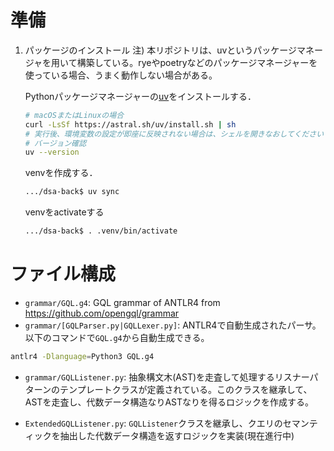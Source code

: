 # 準備
1. パッケージのインストール
   注) 本リポジトリは、uvというパッケージマネージャを用いて構築している。ryeやpoetryなどのパッケージマネージャーを
   使っている場合、うまく動作しない場合がある。

   Pythonパッケージマネージャーの[uv](https://docs.astral.sh/uv/)をインストールする．
   ```bash
   # macOSまたはLinuxの場合
   curl -LsSf https://astral.sh/uv/install.sh | sh
   # 実行後、環境変数の設定が即座に反映されない場合は、シェルを開きなおしてください
   # バージョン確認
   uv --version
   ```

   venvを作成する．
   ```bash
   .../dsa-back$ uv sync
   ```

   venvをactivateする
   ```bash
   .../dsa-back$ . .venv/bin/activate
   ```

# ファイル構成
* `grammar/GQL.g4`: GQL grammar of ANTLR4 from https://github.com/opengql/grammar
* `grammar/[GQLParser.py|GQLLexer.py]`: ANTLR4で自動生成されたパーサ。以下のコマンドで`GQL.g4`から自動生成できる。
```bash
antlr4 -Dlanguage=Python3 GQL.g4
```
* `grammar/GQLListener.py`: 抽象構文木(AST)を走査して処理するリスナーパターンのテンプレートクラスが定義されている。このクラスを継承して、ASTを走査し、代数データ構造なりASTなりを得るロジックを作成する。

* `ExtendedGQLListener.py`: `GQLListener`クラスを継承し、クエリのセマンティックを抽出した代数データ構造を返すロジックを実装(現在進行中)
